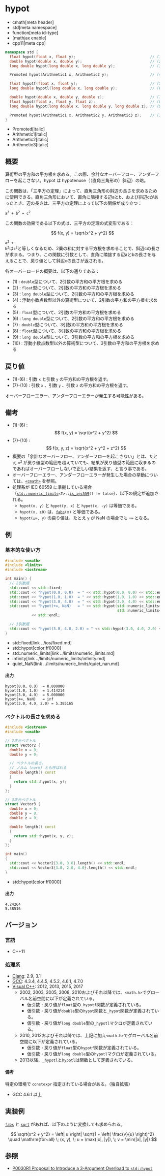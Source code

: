 # hypot
* cmath[meta header]
* std[meta namespace]
* function[meta id-type]
* [mathjax enable]
* cpp11[meta cpp]

```cpp
namespace std {
  float hypot(float x, float y);                                  // (1)
  double hypot(double x, double y);                               // (2)
  long double hypot(long double x, long double y);                // (3)

  Promoted hypot(Arithmetic1 x, Arithmetic2 y);                   // (4)

  float hypotf(float x, float y);                                 // (5) C++17 から
  long double hypotl(long double x, long double y);               // (6) C++17 から

  double hypot(double x, double y, double z);                     // (7) C++17 から
  float hypot(float x, float y, float z);                         // (8) C++17 から
  long double hypot(long double x, long double y, long double z); // (9) C++17 から

  Promoted hypot(Arithmetic1 x, Arithmetic2 y, Arithmetic3 z);    // (10) C++17 から
}
```
* Promoted[italic]
* Arithmetic1[italic]
* Arithmetic2[italic]
* Arithmetic3[italic]

## 概要
算術型の平方和の平方根を求める。この際、余計なオーバーフロー、アンダーフローを起こさない。hypot は hypotenuse（（直角三角形の）斜辺）の略。

この関数は、「三平方の定理」によって、直角三角形の斜辺の長さを求めるために使用できる。直角三角形において、直角に隣接する辺aとb、および斜辺cがあったとき、辺の長さは、三平方の定理によって以下の関係が成り立つ：

<code>a<sup>2</sup> + b<sup>2</sup> = c<sup>2</sup></code>

この関数の効果である以下の式は、三平方の定理の式変形である：

$$ f(x, y) = \sqrt{x^2 + y^2} $$

<code>a<sup>2</sup> + b<sup>2</sup></code>は<code>c<sup>2</sup></code>と等しくなるため、2乗の和に対する平方根を求めることで、斜辺cの長さが求まる。つまり、この関数に引数として、直角に隣接する辺aとbの長さを与えることで、戻り値として斜辺cの長さが返される。

各オーバーロードの概要は、以下の通りである：

- (1) : `double`型について、2引数の平方和の平方根を求める
- (2) : `float`型について、2引数の平方和の平方根を求める
- (3) : `long double`型について、2引数の平方和の平方根を求める
- (4) : 浮動小数点数型以外の算術型について、2引数の平方和の平方根を求める
- (5) : `float`型について、2引数の平方和の平方根を求める
- (6) : `long double`型について、2引数の平方和の平方根を求める
- (7) : `double`型について、3引数の平方和の平方根を求める
- (8) : `float`型について、3引数の平方和の平方根を求める
- (9) : `long double`型について、3引数の平方和の平方根を求める
- (10) : 浮動小数点数型以外の算術型について、3引数の平方和の平方根を求める


## 戻り値
- (1)-(6) : 引数 `x` と引数 `y` の平方和の平方根を返す。
- (7)-(10) : 引数 `x` 、引数 `y` 、引数 `z` の平方和の平方根を返す。

オーバーフローエラー、アンダーフローエラーが発生する可能性がある。


## 備考
- (1)-(6) : $$ f(x, y) = \sqrt{x^2 + y^2} $$
- (7)-(10) : $$ f(x, y, z) = \sqrt{x^2 + y^2 + z^2} $$
- 概要の「余計なオーバーフロー、アンダーフローを起こさない」とは、たとえ <code>x<sup>2</sup></code> が戻り値型の範囲を超えていても、結果が戻り値型の範囲に収まるのであればオーバーフローしないで正しい結果を返す、と言う事である。
- オーバーフローエラー、アンダーフローエラーが発生した場合の挙動については、[`<cmath>`](../cmath.md) を参照。
- 処理系が IEC 60559 に準拠している場合（[`std::numeric_limits`](../limits/numeric_limits.md)`<T>::`[`is_iec559`](../limits/numeric_limits/is_iec559.md)`() != false`）、以下の規定が追加される。
	- `hypot(x, y)` と `hypot(y, x)` と `hypot(x, -y)` は等価である。
	- `hypot(x, ±0)` は、[`fabs`](fabs.md)`(x)` と等価である。
	- `hypot(±∞, y)` の戻り値は、たとえ `y` が NaN の場合でも `+∞` となる。


## 例
### 基本的な使い方
```cpp example
#include <cmath>
#include <limits>
#include <iostream>

int main() {
  // 2引数版
  std::cout << std::fixed;
  std::cout << "hypot(0.0, 0.0)  = " << std::hypot(0.0, 0.0) << std::endl;
  std::cout << "hypot(1.0, 1.0)  = " << std::hypot(1.0, 1.0) << std::endl;
  std::cout << "hypot(3.0, 4.0)  = " << std::hypot(3.0, 4.0) << std::endl;
  std::cout << "hypot(+∞, NaN)   = " << std::hypot(std::numeric_limits<double>::infinity(),
                                                   std::numeric_limits<double>::quiet_NaN())
            << std::endl;

  // 3引数版
  std::cout << "hypot(3.0, 4.0, 2.0) = " << std::hypot(3.0, 4.0, 2.0) << std::endl;
}
```
* std::fixed[link ../ios/fixed.md]
* std::hypot[color ff0000]
* std::numeric_limits[link ../limits/numeric_limits.md]
* infinity[link ../limits/numeric_limits/infinity.md]
* quiet_NaN[link ../limits/numeric_limits/quiet_nan.md]

#### 出力
```
hypot(0.0, 0.0)  = 0.000000
hypot(1.0, 1.0)  = 1.414214
hypot(3.0, 4.0)  = 5.000000
hypot(+∞, NaN)   = inf
hypot(3.0, 4.0, 2.0) = 5.385165
```

### ベクトルの長さを求める
```cpp example
#include <iostream>
#include <cmath>

// 2次元ベクトル
struct Vector2 {
  double x = 0;
  double y = 0;

  // ベクトルの長さ。
  // ノルム (norm) とも呼ばれる
  double length() const
  {
    return std::hypot(x, y);
  }
};

// 3次元ベクトル
struct Vector3 {
  double x = 0;
  double y = 0;
  double z = 0;

  double length() const
  {
    return std::hypot(x, y, z);
  }
};

int main()
{
  std::cout << Vector2{3.0, 3.0}.length() << std::endl;
  std::cout << Vector3{3.0, 2.0, 4.0}.length() << std::endl;
}
```
* std::hypot[color ff0000]

#### 出力
```
4.24264
5.38516
```

## バージョン
### 言語
- C++11

### 処理系
- [Clang](/implementation.md#clang): 2.9, 3.1
- [GCC](/implementation.md#gcc): 4.3.4, 4.4.5, 4.5.2, 4.6.1, 4.7.0
- [Visual C++](/implementation.md#visual_cpp): 2012, 2013, 2015, 2017
	- 2002, 2003, 2005, 2008, 2010およびそれ以降では、`<math.h>`でグローバル名前空間に以下が定義されている。
		- 仮引数・戻り値が`float`型の`_hypotf`関数が定義されている。
		- 仮引数・戻り値が`double`型の`hypot`関数と`_hypot`関数が定義されている。
		- 仮引数・戻り値が`long double`型の`_hypotl`マクロが定義されている。
	- 2010, 2012およびそれ以降では、上記に加え`<math.h>`でグローバル名前空間に以下が定義されている。
		- 仮引数・戻り値が`float`型の`hypotf`関数が定義されている。
		- 仮引数・戻り値が`long double`型の`hypotl`マクロが定義されている。
	- 2013以降、`_hypotl`と`hypotl`は関数として定義されている。

#### 備考
特定の環境で `constexpr` 指定されている場合がある。（独自拡張）

- GCC 4.6.1 以上


## 実装例
[`fabs`](fabs.md) と [`sqrt`](sqrt.md) があれば、以下のように変換しても求められる。

$$ \sqrt{x^2 + y^2} = \left| u \right| \sqrt{1 + \left( \frac{v}{u} \right)^2} \quad \mathrm{for~all} \; (x, y), \; u = \max(|x|, |y|), \; v = \min(|x|, |y|) $$


## 参照
- [P0030R1 Proposal to Introduce a 3-Argument Overload to `std::hypot`](http://www.open-std.org/jtc1/sc22/wg21/docs/papers/2015/p0030r1.pdf)
